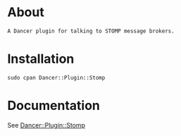 # About

    A Dancer plugin for talking to STOMP message brokers.

# Installation

    sudo cpan Dancer::Plugin::Stomp

# Documentation

See [Dancer::Plugin::Stomp](https://metacpan.org/module/Dancer::Plugin::Stomp)
